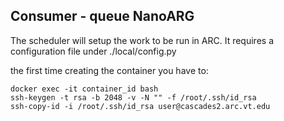 ## Consumer - queue NanoARG

The scheduler will setup the work to be run in ARC. It requires a configuration file under ./local/config.py

the first time creating the container you have to:
    
    docker exec -it container_id bash 
    ssh-keygen -t rsa -b 2048 -v -N "" -f /root/.ssh/id_rsa
    ssh-copy-id -i /root/.ssh/id_rsa user@cascades2.arc.vt.edu



